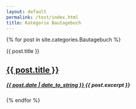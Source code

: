 ```yaml
---
layout: default
permalink: /test/index.html 
title: Kategorie Bautagebuch
---
```


{% for post in site.categories.Bautagebuch %} 
<!--blockquote-->
<div id="generiquote genericon genericon-{{ post.layout }}>
<span class="screen-reader-text">{{ post.title }}</span>
<h2 class="entry-title">
<a href="{{ post.url }}" rel="bookmark">{{ post.title }}</a>
</h2>
<h5 class="entry-date">
<a href="{{ post.url }}" title="{{ post.title }}" rel="bookmark">
<time class="entry-date" datetime="{{ post.date | date_to_string }}" pubdate>{{ post.date | date_to_string }} </time>
</a>
{{ post.excerpt }}
</h5>
</div>
</blockquote>

{% endfor %}
